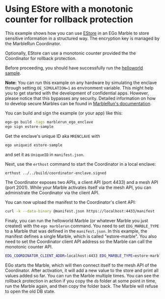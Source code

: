 # Using EStore with a monotonic counter for rollback protection

This example shows how you can use [EStore](https://github.com/edgelesssys/estore) in an EGo Marble to store sensitive information in a structured way.
The encryption key is managed by the MarbleRun Coordinator.

Optionally, EStore can use a monotonic counter provided the the Coordinator for rollback protection.

Before proceeding, you should have successfully run the [helloworld sample](../helloworld).

**Note:** You can run this example on any hardware by simulating the enclave through setting `OE_SIMULATION=1` as environment variable. This might help you to get started with the development of confidential apps. However, please notice that this bypasses any security. Detailed information on how to develop secure Marbles can be found in [MarbleRun's documentation](https://docs.edgeless.systems/marblerun/workflows/add-service).

You can build and sign the example (or your app) like this:

```sh
ego-go build -tags marblerun_ego_enclave
ego sign estore-sample
```

Get the enclave's unique ID aka `MRENCLAVE` with

```sh
ego uniqueid estore-sample
```

and set it as `UniqueID` in `manifest.json`.

Next, use the `erthost` command to start the Coordinator in a local enclave:

```sh
erthost ../../build/coordinator-enclave.signed
```

The Coordinator exposes two APIs, a client API (port 4433) and a mesh API (port 2001). While your Marble activates itself via the mesh API, you can administrate the Coordinator via the client API.

You can now upload the manifest to the Coordinator's client API:

```sh
curl -k --data-binary @manifest.json https://localhost:4433/manifest
```

Finaly, you can run the helloworld Marble (or whatever Marble you just created) with the `ego marblerun` command. You need to set `EDG_MARBLE_TYPE` to a Marble that was defined in the `manifest.json`. In this example, the manifest defines a single Marble, which is called "estore-marble".
You also need to set the Coordinator client API address so the Marble can call the monotonic counter API.

```sh
EDG_COORDINATOR_CLIENT_ADDR=localhost:4433 EDG_MARBLE_TYPE=estore-marble ego marblerun estore-sample
```

EGo starts the Marble, which will then connect itself to the mesh API of the Coordinator.
After activation, it will add a new value to the store and print all values added so far.
You can run the Marble multiple times.
You can see the rollback protection in action if you copy the `db` folder at some point in time, run the Marble again, and then copy the folder back.
The Marble will refuse to open the old DB state.
